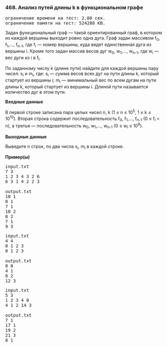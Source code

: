 ### 468. Анализ путей длины k в функциональном графе

<pre>ограничение времени на тест: 2.00 сек.
ограничение памяти на тест: 524288 KB.</pre>

Задан функциональный граф — такой ориентированный граф, в котором из каждой вершины выходит ровно одна дуга. Граф задан массивом f<sub>0</sub>, f<sub>1</sub>,..., f<sub>n-1</sub>, где f<sub>i</sub> — номер вершины, куда ведет единственная дуга из вершины i. Кроме того задан массив весов дуг w<sub>0</sub>, w<sub>1</sub>,..., w<sub>n-1</sub>, где w<sub>i</sub> — вес дуги из i в f<sub>i</sub>.

По заданному числу k (длине пути) найдите для каждой вершины пару чисел: s<sub>i</sub> и m<sub>i</sub>, где:
s<sub>i</sub> — сумма весов всех дуг на пути длины k, который стартует из вершины i;
m<sub>i</sub> — минимальный вес по всем дугам на пути длины k, который стартует из вершины i.
Длиной пути называется количество дуг в этом пути.

**Входные данные**

В первой строке записана пара целых чисел n, k (1 ≤ n ≤ 10<sup>5</sup>, 1 ≤ k ≤ 10<sup>10</sup>). Вторая строка содержит последовательность f<sub>0</sub>, f<sub>1</sub>,..., f<sub>n-1</sub> (0 ≤ f<sub>i</sub> < n), а третья — последовательность w<sub>0</sub>, w<sub>1</sub>,..., w<sub>n-1</sub> (0 ≤ w<sub>i</sub> ≤ 10<sup>8</sup>).

**Выходные данные**

Выведите n строк, по два числа s<sub>i</sub>, m<sub>i</sub> в каждой строке.

**Пример(ы)**

<pre>input.txt
7 3
1 2 3 4 3 2 6
6 3 1 4 2 2 3

output.txt
10 1
8 1
7 1
10 2
8 2
7 1
9 3</pre>

<pre>input.txt
4 4
0 1 2 3
0 1 2 3

output.txt
0 0
4 1
8 2
12 3</pre>

<pre>input.txt
5 3
1 2 3 4 0
4 1 2 14 3

output.txt
7 1
17 1
19 2
21 3
8 1</pre>

